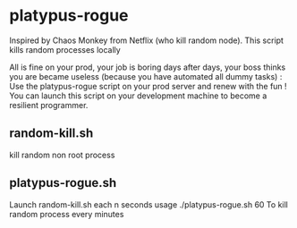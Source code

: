 # platypus-rogue
Inspired by Chaos Monkey from Netflix (who kill random node). 
This script kills random processes locally

All is fine on your prod, your job is boring days after days, your boss thinks you are became useless (because you have automated all dummy tasks) : Use the platypus-rogue script on your prod server and renew with the fun ! 
You can launch this script on your development machine to become a resilient programmer.

## random-kill.sh 
kill random non root process 

## platypus-rogue.sh 
Launch random-kill.sh each n seconds
usage 
./platypus-rogue.sh 60 
To kill random process every minutes
